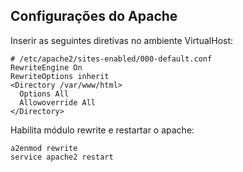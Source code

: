 ## Configurações do Apache 

Inserir as seguintes diretivas no ambiente VirtualHost:
  
    # /etc/apache2/sites-enabled/000-default.conf
    RewriteEngine On
    RewriteOptions inherit
    <Directory /var/www/html>
      Options All
      Allowoverride All
    </Directory>

Habilita módulo rewrite e restartar o apache:

    a2enmod rewrite
    service apache2 restart
